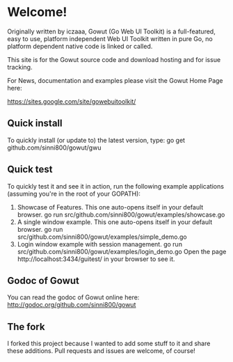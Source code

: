 # Welcome!

Originally written by iczaaa, Gowut (Go Web UI Toolkit) is a full-featured, easy to use, platform independent Web UI Toolkit written in pure Go, no platform dependent native code is linked or called. 

This site is for the Gowut source code and download hosting and for issue tracking. 

For News, documentation and examples please visit the Gowut Home Page here: 

https://sites.google.com/site/gowebuitoolkit/ 

## Quick install

To quickly install (or update to) the latest version, type: 
go get github.com/sinni800/gowut/gwu

## Quick test

To quickly test it and see it in action, run the following example applications (assuming you're in the root of your GOPATH): 

1. Showcase of Features. This one auto-opens itself in your default browser. 
go run src/github.com/sinni800/gowut/examples/showcase.go
2. A single window example. This one auto-opens itself in your default browser. 
go run src/github.com/sinni800/gowut/examples/simple_demo.go
3. Login window example with session management. 
go run src/github.com/sinni800/gowut/examples/login_demo.go
Open the page http://localhost:3434/guitest/ in your browser to see it. 

## Godoc of Gowut

You can read the godoc of Gowut online here: http://godoc.org/github.com/sinni800/gowut


## The fork

I forked this project because I wanted to add some stuff to it and share these additions. 
Pull requests and issues are welcome, of course!